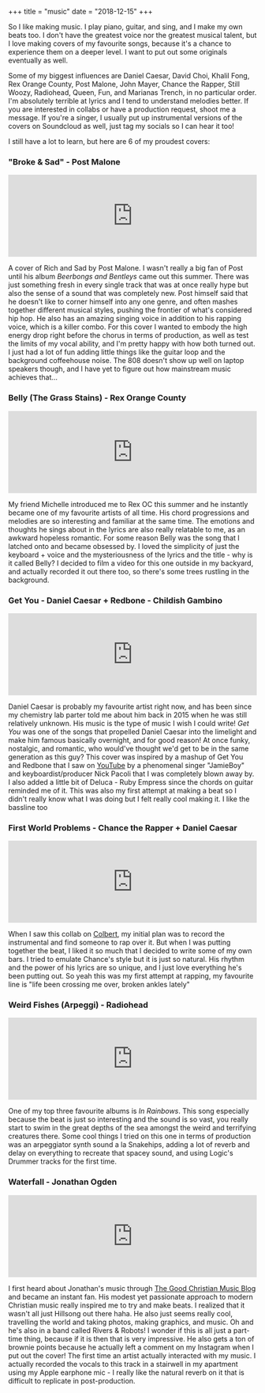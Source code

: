 +++
title = "music"
date = "2018-12-15"
+++

So I like making music. I play piano, guitar, and sing, and I make my own beats too. I don't have the greatest voice nor the greatest musical talent, but I love making covers of my favourite songs, because it's a chance to experience them on a deeper level. I want to put out some originals eventually as well. 

Some of my biggest influences are Daniel Caesar, David Choi, Khalil Fong, Rex Orange County, Post Malone, John Mayer, Chance the Rapper, Still Woozy, Radiohead, Queen, Fun, and Marianas Trench, in no particular order. I'm absolutely terrible at lyrics and I tend to understand melodies better. If you are interested in collabs or have a production request, shoot me a message. If you're a singer, I usually put up instrumental versions of the covers on Soundcloud as well, just tag my socials so I can hear it too!

I still have a lot to learn, but here are 6 of my proudest covers: 

### "Broke & Sad" - Post Malone

<iframe width="100%" height="166" scrolling="yes" frameborder="no" allow="autoplay" src="https://w.soundcloud.com/player/?url=https%3A//api.soundcloud.com/tracks/459289143&color=%23ff5500&auto_play=false&hide_related=false&show_comments=true&show_user=true&show_reposts=false&show_teaser=true&visual=false"></iframe>

A cover of Rich and Sad by Post Malone. I wasn't really a big fan of Post until his album *Beerbongs and Bentleys* came out this summer. There was just something fresh in every single track that was at once really hype but also the sense of a sound that was completely new. Post himself said that he doesn't like to corner himself into any one genre, and often mashes together different musical styles, pushing the frontier of what's considered hip hop. He also has an amazing singing voice in addition to his rapping voice, which is a killer combo. For this cover I wanted to embody the high energy drop right before the chorus in terms of production, as well as test the limits of my vocal ability, and I'm pretty happy with how both turned out. I just had a lot of fun adding little things like the guitar loop and the background coffeehouse noise. The 808 doesn't show up well on laptop speakers though, and I have yet to figure out how mainstream music achieves that...  


### Belly (The Grass Stains) - Rex Orange County

<iframe width="100%" height="166" scrolling="no" frameborder="no" allow="autoplay" src="https://w.soundcloud.com/player/?url=https%3A//api.soundcloud.com/tracks/477977334&color=%23ff5500&auto_play=false&hide_related=false&show_comments=true&show_user=true&show_reposts=false&show_teaser=true&visual=false"></iframe>

My friend Michelle introduced me to Rex OC this summer and he instantly became one of my favourite artists of all time. His chord progressions and melodies are so interesting and familiar at the same time. The emotions and thoughts he sings about in the lyrics are also really relatable to me, as an awkward hopeless romantic. For some reason Belly was the song that I latched onto and became obsessed by. I loved the simplicity of just the keyboard + voice and the mysteriousness of the lyrics and the title - why is it called Belly? I decided to film a video for this one outside in my backyard, and actually recorded it out there too, so there's some trees rustling in the background. 

### Get You - Daniel Caesar + Redbone - Childish Gambino

<iframe width="100%" height="166" scrolling="no" frameborder="no" allow="autoplay" src="https://w.soundcloud.com/player/?url=https%3A//api.soundcloud.com/tracks/338494500&color=%23ff5500&auto_play=false&hide_related=false&show_comments=true&show_user=true&show_reposts=false&show_teaser=true"></iframe>

Daniel Caesar is probably my favourite artist right now, and has been since my chemistry lab parter told me about him back in 2015 when he was still relatively unknown. His music is the type of music I wish I could write! *Get You* was one of the songs that propelled Daniel Caesar into the limelight and make him famous basically overnight, and for good reason! At once funky, nostalgic, and romantic, who would've thought we'd get to be in the same generation as this guy? This cover was inspired by a mashup of Get You and Redbone that I saw on [YouTube](https://www.youtube.com/watch?v=m_qLrCZfFR8&ab_channel=JamieBoy) by a phenomenal singer "JamieBoy" and keyboardist/producer Nick Pacoli that I was completely blown away by. I also added a little bit of Deluca - Ruby Empress since the chords on guitar reminded me of it. This was also my first attempt at making a beat so I didn't really know what I was doing but I felt really cool making it. I like the bassline too

### First World Problems - Chance the Rapper + Daniel Caesar

<iframe width="100%" height="166" scrolling="no" frameborder="no" allow="autoplay" src="https://w.soundcloud.com/player/?url=https%3A//api.soundcloud.com/tracks/347982905&color=%23ff5500&auto_play=false&hide_related=false&show_comments=true&show_user=true&show_reposts=false&show_teaser=true"></iframe>

When I saw this collab on [Colbert](https://www.youtube.com/watch?v=soC7DtJXMC8&ab_channel=TheLateShowwithStephenColbert), my initial plan was to record the instrumental and find someone to rap over it. But when I was putting together the beat, I liked it so much that I decided to write some of my own bars. I tried to emulate Chance's style but it is just so natural. His rhythm and the power of his lyrics are so unique, and I just love everything he's been putting out. So yeah this was my first attempt at rapping, my favourite line is "life been crossing me over, broken ankles lately"

### Weird Fishes (Arpeggi) - Radiohead

<iframe width="100%" height="166" scrolling="no" frameborder="no" allow="autoplay" src="https://w.soundcloud.com/player/?url=https%3A//api.soundcloud.com/tracks/409800651&color=%23ff5500&auto_play=false&hide_related=false&show_comments=true&show_user=true&show_reposts=false&show_teaser=true"></iframe>

One of my top three favourite albums is *In Rainbows*. This song especially because the beat is just so interesting and the sound is so vast, you really start to swim in the great depths of the sea amongst the weird and terrifying creatures there. Some cool things I tried on this one in terms of production was an arpeggiator synth sound a la Snakehips, adding a lot of reverb and delay on everything to recreate that spacey sound, and using Logic's Drummer tracks for the first time. 

### Waterfall - Jonathan Ogden

<iframe width="100%" height="166" scrolling="no" frameborder="no" allow="autoplay" src="https://w.soundcloud.com/player/?url=https%3A//api.soundcloud.com/tracks/345579121&color=%23ff5500&auto_play=false&hide_related=false&show_comments=true&show_user=true&show_reposts=false&show_teaser=true"></iframe>

I first heard about Jonathan's music through [The Good Christian Music Blog](https://www.youtube.com/channel/UC7BHblJg0bOfE3g7FKc260g) and became an instant fan. His modest yet passionate approach to modern Christian music really inspired me to try and make beats. I realized that it wasn't all just Hillsong out there haha. He also just seems really cool, travelling the world and taking photos, making graphics, and music. Oh and he's also in a band called Rivers & Robots! I wonder if this is all just a part-time thing, because if it is then that is very impressive. He also gets a ton of brownie points because he actually left a comment on my Instagram when I put out the cover! The first time an artist actually interacted with my music. I actually recorded the vocals to this track in a stairwell in my apartment using my Apple earphone mic - I really like the natural reverb on it that is difficult to replicate in post-production. 

